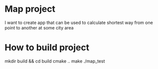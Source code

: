# Map project
I want to create app that can be used to calculate shortest way from one point to another at some city area

# How to build project
mkdir build && cd build
cmake ..
make
./map_test
